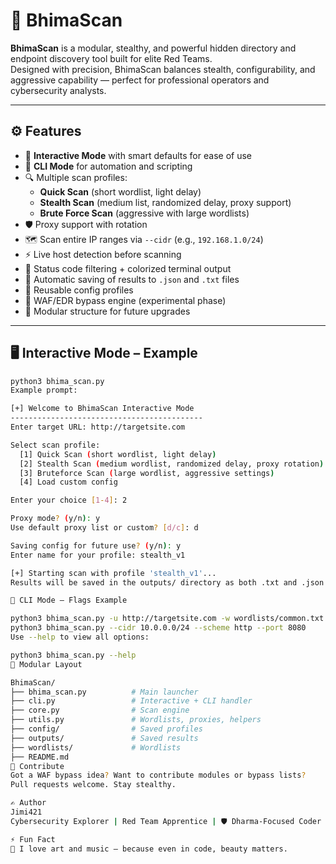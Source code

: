 # 🔱 BhimaScan

**BhimaScan** is a modular, stealthy, and powerful hidden directory and endpoint discovery tool built for elite Red Teams.  
Designed with precision, BhimaScan balances stealth, configurability, and aggressive capability — perfect for professional operators and cybersecurity analysts.

---

## ⚙️ Features

- 🧠 **Interactive Mode** with smart defaults for ease of use
- 🏹 **CLI Mode** for automation and scripting
- 🔍 Multiple scan profiles:
  - **Quick Scan** (short wordlist, light delay)
  - **Stealth Scan** (medium list, randomized delay, proxy support)
  - **Brute Force Scan** (aggressive with large wordlists)
- 🛡️ Proxy support with rotation
- 🗺️ Scan entire IP ranges via `--cidr` (e.g., `192.168.1.0/24`)
- ⚡ Live host detection before scanning
- 🎯 Status code filtering + colorized terminal output
- 📁 Automatic saving of results to `.json` and `.txt` files
- 💾 Reusable config profiles
- 🧙 WAF/EDR bypass engine (experimental phase)
- 🧩 Modular structure for future upgrades

---

## 🖥️ Interactive Mode – Example

```bash
python3 bhima_scan.py
Example prompt:

[+] Welcome to BhimaScan Interactive Mode
-------------------------------------------
Enter target URL: http://targetsite.com

Select scan profile:
  [1] Quick Scan (short wordlist, light delay)
  [2] Stealth Scan (medium wordlist, randomized delay, proxy rotation)
  [3] Bruteforce Scan (large wordlist, aggressive settings)
  [4] Load custom config

Enter your choice [1-4]: 2

Proxy mode? (y/n): y
Use default proxy list or custom? [d/c]: d

Saving config for future use? (y/n): y
Enter name for your profile: stealth_v1

[+] Starting scan with profile 'stealth_v1'...
Results will be saved in the outputs/ directory as both .txt and .json.

🚀 CLI Mode – Flags Example

python3 bhima_scan.py -u http://targetsite.com -w wordlists/common.txt --profile stealth --proxy --output outputs/scan_results.txt
python3 bhima_scan.py --cidr 10.0.0.0/24 --scheme http --port 8080
Use --help to view all options:

python3 bhima_scan.py --help
🧰 Modular Layout

BhimaScan/
├── bhima_scan.py          # Main launcher
├── cli.py                 # Interactive + CLI handler
├── core.py                # Scan engine
├── utils.py               # Wordlists, proxies, helpers
├── config/                # Saved profiles
├── outputs/               # Saved results
├── wordlists/             # Wordlists
├── README.md
💬 Contribute
Got a WAF bypass idea? Want to contribute modules or bypass lists?
Pull requests welcome. Stay stealthy.

✍️ Author
Jimi421
Cybersecurity Explorer | Red Team Apprentice | 🛡️ Dharma-Focused Coder

⚡ Fun Fact
🎨 I love art and music — because even in code, beauty matters.

